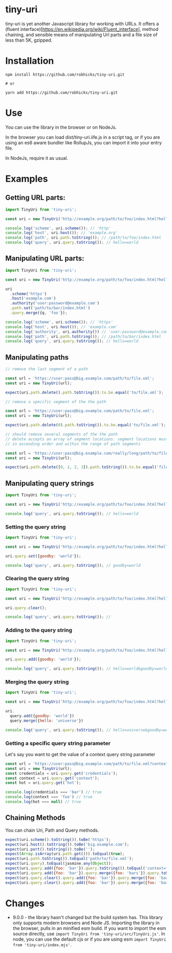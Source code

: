 # tiny-uri

tiny-uri is yet another Javascript library for working with URLs. It offers a (fluent interface)[<https://en.wikipedia.org/wiki/Fluent_interface>], method chaining, and sensible means of manipulating Url parts and a file size of less than 5K, gzipped.

# Installation

```shell
npm install https://github.com/robhicks/tiny-uri.git

# or

yarn add https://github.com/robhicks/tiny-uri.git
```

# Use

You can use the library in the browser or on NodeJs.

In the browser you can load dist/tiny-uri.iife.js in a script tag, or if you are using an es6 aware bundler like RollupJs, you can import it into your entry file.

In NodeJs, require it as usual.

# Examples

## Getting URL parts:

```javascript
import TinyUri from 'tiny-uri';

const uri = new TinyUri('http://example.org/path/to/foo/index.html?hello=world');

console.log('scheme', uri.scheme()); // 'http'
console.log('host', uri.host()); // 'example.org'
console.log('path', uri.path.toString()); // /path/to/foo/index.html
console.log('query', uri.query.toString()); // hello=world
```

## Manipulating URL parts:

```javascript
import TinyUri from 'tiny-uri';

const uri = new TinyUri('http://example.org/path/to/foo/index.html?hello=world');

uri
  .scheme('https')
  .host('example.com')
  .authority('user:password@example.com')
  .path.set('path/to/bar/index.html')
  .query.merge({q, 'foo'});

console.log('scheme', uri.scheme()); // 'https'
console.log('host', uri.host()); // 'example.com'
console.log('authority', uri.authority()) // 'user:password@example.com'
console.log('path', uri.path.toString()); // /path/to/bar/index.html
console.log('query', uri.query.toString()); // hello=world
```

## Manipulating paths

```JavaScript
// remove the last segment of a path

const url = 'https://user:pass@big.example.com/path/to/file.xml';
const uri = new TinyUri(url);

expect(uri.path.delete().path.toString()).to.be.equal('to/file.xml');
```

```JavaScript
// remove a specific segment of the the path

const url = 'https://user:pass@big.example.com/path/to/file.xml';
const uri = new TinyUri(url);

expect(uri.path.delete(0).path.toString()).to.be.equal('to/file.xml');
```

```JavaScript
// should remove several segments of the the path
// delete accepts an array of segment locations. segment locations must be
// in ascending order and within the range of path segments

const url = 'https://user:pass@big.example.com/really/long/path/to/file.xml';
const uri = new TinyUri(url);

expect(uri.path.delete([0, 1, 2, 3]).path.toString()).to.be.equal('file.xml');
```

## Manipulating query strings

```javascript
import TinyUri from 'tiny-uri';

const uri = new TinyUri('http://example.org/path/to/foo/index.html?hello=world');

console.log('query', uri.query.toString()); // hello=world
```

### Setting the query string

```javascript
import TinyUri from 'tiny-uri';

const uri = new TinyUri('http://example.org/path/to/foo/index.html?hello=world');

uri.query.set({goodby: 'world'});

console.log('query', uri.query.toString()); // goodby=world
```

### Clearing the query string

```javascript
import TinyUri from 'tiny-uri';

const uri = new TinyUri('http://example.org/path/to/foo/index.html?hello=world');

uri.query.clear();

console.log('query', uri.query.toString()); //
```

### Adding to the query string

```javascript
import TinyUri from 'tiny-uri';

const uri = new TinyUri('http://example.org/path/to/foo/index.html?hello=world');

uri.query.add({goodby: 'world'});

console.log('query', uri.query.toString()); // hello=world&goodby=world
```

### Merging the query string

```javascript
import TinyUri from 'tiny-uri';

const uri = new TinyUri('http://example.org/path/to/foo/index.html?hello=world');

uri.
  query.add({goodby: 'world'})
  query.merge({hello: 'universe'})

console.log('query', uri.query.toString()); // hello=universe&goodby=world
```
### Getting a specific query string parameter

Let's say you want to get the value of a context query string parameter

```JavaScript
const url = 'https://user:pass@big.example.com/path/to/file.xml?context=foo&credentials=bar';
const uri = new TinyUri(url);
const credentials = uri.query.get('credentials');
const context = uri.query.get('context');
const hot = uri.query.get('hot');

console.log(credentials === 'bar') // true
console.log(context === 'foo') // true
console.log(hot === null) // true
```

## Chaining Methods

You can chain Uri, Path and Query methods.

```javascript
expect(uri.scheme().toString()).toBe('https');
expect(uri.host().toString()).toBe('big.example.com');
expect(uri.port().toString()).toBe('');
expect(Array.isArray(uri.path.get())).toEqual(true);
expect(uri.path.toString()).toEqual('path/to/file.xml');
expect(uri.query).toEqual(jasmine.any(Object));
expect(uri.query.add({foo: 'bar'}).query.toString()).toEqual('context=foo&credentials=bar&foo=bar');
expect(uri.query.add({foo: 'bar'}).query.merge({foo: 'bars'}).query.toString()).toEqual('context=foo&credentials=bar&foo=bars');
expect(uri.query.clear().query.add({foo: 'bar'}).query.merge({foo: 'bars'}).query.toString()).toEqual('foo=bars');
expect(uri.query.clear().query.add({foo: 'bar'}).query.merge({foo: 'bars'}).query.toString(true)).toEqual('https://user:pass@big.example.com/path/to/file.xml?foo=bars');
```

# Changes
- 9.0.0 - the library hasn't changed but the build system has. This library only supports modern browsers and Node JS. Importing the library in the browser, pulls in an minified esm build. If you want to import the esm source directly, use ```import TinyUri from 'tiny-uri/src/TinyUri.js'```. In node, you can use the default cjs or if you are using esm ```import TinyUri from 'tiny-uri/index.mjs'```.